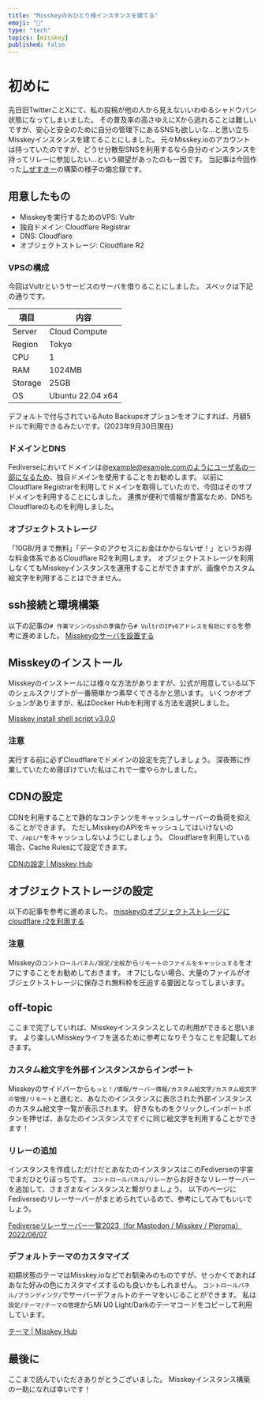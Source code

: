 ```yaml
---
title: "Misskeyのおひとり様インスタンスを建てる"
emoji: "🌱"
type: "tech"
topics: [misskey]
published: false
---
```


# 初めに

先日旧TwitterことXにて、私の投稿が他の人から見えないいわゆるシャドウバン状態になってしまいました。
その普及率の高さゆえにXから逃れることは難しいですが、安心と安全のために自分の管理下にあるSNSも欲しいな...と思い立ちMisskeyインスタンスを建てることにしました。
元々Misskey.ioのアカウントは持っていたのですが、どうせ分散型SNSを利用するなら自分のインスタンスを持ってリレーに参加したい...という願望があったのも一因です。
当記事は今回作った[しぜすきー](https://mi.see2et.dev)の構築の様子の備忘録です。

## 用意したもの

- Misskeyを実行するためのVPS: Vultr
- 独自ドメイン: Cloudflare Registrar
- DNS: Cloudflare
- オブジェクトストレージ: Cloudflare R2

### VPSの構成

今回はVultrというサービスのサーバを借りることにしました。
スペックは下記の通りです。

| 項目 | 内容 |
| ---- | ---- |
| Server | Cloud Compute |
| Region | Tokyo |
| CPU | 1 |
| RAM | 1024MB |
| Storage | 25GB |
| OS | Ubuntu 22.04 x64 |

デフォルトで付与されているAuto Backupsオプションをオフにすれば、月額5ドルで利用できるみたいです。(2023年9月30日現在)

### ドメインとDNS

Fediverseにおいてドメインは@example@example.comのようにユーザ名の一部になるため、独自ドメインを使用することをお勧めします。
以前にCloudflare Registrarを利用してドメインを取得していたので、今回はそのサブドメインを利用することにしました。
連携が便利で情報が豊富なため、DNSもCloudflareのものを利用しました。

### オブジェクトストレージ

「10GB/月まで無料」「データのアクセスにお金はかからないぜ！」というお得な料金体系であるCloudflare R2を利用します。
オブジェクトストレージを利用しなくてもMisskeyインスタンスを運用することができますが、画像やカスタム絵文字を利用することはできません。

## ssh接続と環境構築

以下の記事の`# 作業マシンのsshの準備`から`# VultrのIPv6アドレスを有効にする`を参考に進めました。
[Misskeyのサーバを設置する](https://blog.noellabo.jp/entry/2019/08/14/8i3RHuZ1wJNDinIn)

## Misskeyのインストール

Misskeyのインストールには様々な方法がありますが、公式が用意している以下のシェルスクリプトが一番簡単かつ素早くできるかと思います。
いくつかオプションがありますが、私はDocker Hubを利用する方法を選択しました。

[Misskey install shell script v3.0.0](https://misskey-hub.net/docs/install/bash.html)

### 注意

実行する前に必ずCloudflareでドメインの設定を完了しましょう。
深夜帯に作業していたため寝ぼけていた私はこれで一度やらかしました。

## CDNの設定

CDNを利用することで静的なコンテンツをキャッシュしサーバーの負荷を抑えることができます。
ただしMisskeyのAPIをキャッシュしてはいけないので、`/api/*`をキャッシュしないようにしましょう。
Cloudflareを利用している場合、Cache Rulesにて設定できます。

[CDNの設定 | Misskey Hub](https://misskey-hub.net/docs/admin/cdn.html)

## オブジェクトストレージの設定

以下の記事を参考に進めました。
[misskeyのオブジェクトストレージにcloudflare r2を利用する](https://qiita.com/hihumikan/items/1f692f3bd5516820e0ec)

### 注意

Misskeyの`コントロールパネル/設定/全般`から`リモートのファイルをキャッシュする`をオフにすることをお勧めしておきます。
オフにしない場合、大量のファイルがオブジェクトストレージに保存され無料枠を圧迫する要因となってしまいます。

## off-topic

ここまで完了していれば、Misskeyインスタンスとしての利用ができると思います。
より楽しいMisskeyライフを送るために参考になりそうなことを記載しておきます。

### カスタム絵文字を外部インスタンスからインポート

Misskeyのサイドバーから`もっと！/情報/サーバー情報/カスタム絵文字/カスタム絵文字の管理/リモート`と進むと、あなたのインスタンスに表示された外部インスタンスのカスタム絵文字一覧が表示されます。
好きなものをクリックしインポートボタンを押せば、あなたのインスタンスですぐに同じ絵文字を利用することができます！

### リレーの追加

インスタンスを作成しただけだとあなたのインスタンスはこのFediverseの宇宙でまだひとりぼっちです。
`コントロールパネル/リレー`からお好きなリレーサーバーを追加して、さまざまなインスタンスと繋がりましょう。
以下のページにFediverseのリレーサーバーがまとめられているので、参考にしてみてもいいでしょう。

[Fediverseリレーサーバー一覧2023（for Mastodon / Misskey / Pleroma）
2022/06/07](https://hisubway.online/blog/fediverse_relay/)

### デフォルトテーマのカスタマイズ

初期状態のテーマはMisskey.ioなどでお馴染みのものですが、せっかくであればあなた好みの色にカスタマイズするのも良いかもしれません。
`コントロールパネル/ブランディング/`でサーバーデフォルトのテーマをいじることができます。
私は`設定/テーマ/テーマの管理`からMi U0 Light/Darkのテーマコードをコピーして利用しています。

[テーマ | Misskey Hub](https://misskey-hub.net/docs/features/theme.html)

## 最後に

ここまで読んでいただきありがとうございました。
Misskeyインスタンス構築の一助になれば幸いです！
